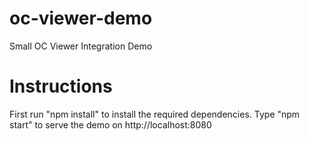 # oc-viewer-demo

Small OC Viewer Integration Demo

# Instructions

First run "npm install" to install the required dependencies.
Type "npm start" to serve the demo on http://localhost:8080
